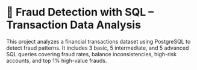 # 🔐 Fraud Detection with SQL – Transaction Data Analysis
This project analyzes a financial transactions dataset using PostgreSQL to detect fraud patterns. It includes 3 basic, 5 intermediate, and 5 advanced SQL queries covering fraud rates, balance inconsistencies, high-risk accounts, and top 1% high-value frauds.
